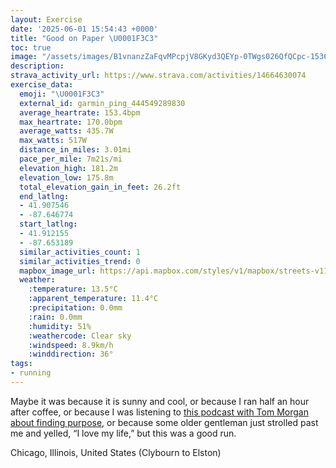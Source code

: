 ```yaml
---
layout: Exercise
date: '2025-06-01 15:54:43 +0000'
title: "Good on Paper \U0001F3C3"
toc: true
image: "/assets/images/B1vnanzZaFqvMPcpjV8GKyd3QEYp-0TWgs026QfQCpc-1536x2048.jpg.jpeg"
description:
strava_activity_url: https://www.strava.com/activities/14664630074
exercise_data:
  emoji: "\U0001F3C3"
  external_id: garmin_ping_444549289830
  average_heartrate: 153.4bpm
  max_heartrate: 170.0bpm
  average_watts: 435.7W
  max_watts: 517W
  distance_in_miles: 3.01mi
  pace_per_mile: 7m21s/mi
  elevation_high: 181.2m
  elevation_low: 175.8m
  total_elevation_gain_in_feet: 26.2ft
  end_latlng:
  - 41.907546
  - -87.646774
  start_latlng:
  - 41.912155
  - -87.653189
  similar_activities_count: 1
  similar_activities_trend: 0
  mapbox_image_url: https://api.mapbox.com/styles/v1/mapbox/streets-v11/static/path-5+787af2-1.0(why~Ftd_vOSNCFSNk%40v%40_A%60AQXk%40h%40Y%60%40e%40%60%40i%40v%40eAz%40_%40%60%40gAjBe%40n%40O%5EWZYf%40_%40f%40CLDhAAz%40BbAFlJCn%40B~CEtAHx%40Cd%40D%60%40h%40pCXbCNp%40XhBl%40_%40j%40e%40hCeB%5EUTKLOVOJCDE%5EOBED%3FRSRI%5EUvAeAr%40a%40%60%40INKFQZ%5Bv%40%5BJIFBFCHI%40MHOTUz%40c%40hAaAn%40Y%60%40%5DzAiA%7CDyBb%40Qn%40Of%40WjA%7B%40xBcA%60DcBb%40YZg%40JCXFd%40%3Fb%40EDEj%40I~BQtAOfBQ%5EMz%40s%40lA%7BAp%40s%40FK%40W%3FqDEoFC%5B%3FoBEy%40EsDFeBA%7DCCiF%3FsAA_%40%3Fe%40EaBF%7D%40%3FiAFsAGmAEaCGaB%40mBCcDBwCIeCBcBEu%40Bc%40Ec%40%3F_BAGACUDS%3Fc%40KOAm%40Ho%40B_%40AsEJgAAKBIFeAnBgBjCsAvB),pin-s-s+e5b22e(-87.65531,41.91388),pin-s-f+89ae00(-87.64532999999996,41.907750000000036)/auto/800x800?access_token=pk.eyJ1Ijoiam9zaGJlY2ttYW4iLCJhIjoiY205eWR2aDd1MWZ6djJrbXc4a3M0bWZleiJ9.XiG9OWkNcZk2QzjJbxLB4A
  weather:
    :temperature: 13.5°C
    :apparent_temperature: 11.4°C
    :precipitation: 0.0mm
    :rain: 0.0mm
    :humidity: 51%
    :weathercode: Clear sky
    :windspeed: 8.9km/h
    :winddirection: 36°
tags:
- running
---
```

Maybe it was because it is sunny and cool, or because I ran half an hour after coffee, or because I was listening to [this podcast with Tom Morgan about finding purpose](https://dialectic.fm/tom-morgan), or because some older gentleman just strolled past me and yelled, “I love my life,” but this was a good run.

Chicago, Illinois, United States (Clybourn to Elston)
